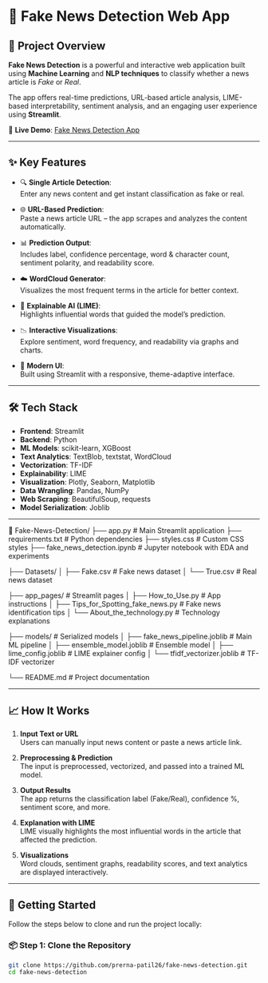 # 📰 Fake News Detection Web App

## 🚀 Project Overview

**Fake News Detection** is a powerful and interactive web application built using **Machine Learning** and **NLP techniques** to classify whether a news article is *Fake* or *Real*.  

The app offers real-time predictions, URL-based article analysis, LIME-based interpretability, sentiment analysis, and an engaging user experience using **Streamlit**.

🔗 **Live Demo**: [Fake News Detection App](https://fake-news-detection-prerna.streamlit.app)

---

## ✨ Key Features

- 🔍 **Single Article Detection**:  
  Enter any news content and get instant classification as fake or real.

- 🌐 **URL-Based Prediction**:  
  Paste a news article URL – the app scrapes and analyzes the content automatically.

- 📊 **Prediction Output**:  
  Includes label, confidence percentage, word & character count, sentiment polarity, and readability score.

- ☁️ **WordCloud Generator**:  
  Visualizes the most frequent terms in the article for better context.

- 🧠 **Explainable AI (LIME)**:  
  Highlights influential words that guided the model’s prediction.

- 📉 **Interactive Visualizations**:  
  Explore sentiment, word frequency, and readability via graphs and charts.

- 🎨 **Modern UI**:  
  Built using Streamlit with a responsive, theme-adaptive interface.

---

## 🛠 Tech Stack

- **Frontend**: Streamlit  
- **Backend**: Python  
- **ML Models**: scikit-learn, XGBoost  
- **Text Analytics**: TextBlob, textstat, WordCloud  
- **Vectorization**: TF-IDF  
- **Explainability**: LIME  
- **Visualization**: Plotly, Seaborn, Matplotlib  
- **Data Wrangling**: Pandas, NumPy  
- **Web Scraping**: BeautifulSoup, requests  
- **Model Serialization**: Joblib

---


📂 Fake-News-Detection/
├── app.py                         # Main Streamlit application
├── requirements.txt              # Python dependencies
├── styles.css                    # Custom CSS styles
├── fake_news_detection.ipynb     # Jupyter notebook with EDA and experiments

├── Datasets/
│   ├── Fake.csv                  # Fake news dataset
│   └── True.csv                  # Real news dataset

├── app_pages/                    # Streamlit pages
│   ├── How_to_Use.py             # App instructions
│   ├── Tips_for_Spotting_fake_news.py   # Fake news identification tips
│   └── About_the_technology.py  # Technology explanations

├── models/                       # Serialized models
│   ├── fake_news_pipeline.joblib      # Main ML pipeline
│   ├── ensemble_model.joblib         # Ensemble model
│   ├── lime_config.joblib            # LIME explainer config
│   └── tfidf_vectorizer.joblib       # TF-IDF vectorizer

└── README.md                     # Project documentation





---

## 📈 How It Works

1. **Input Text or URL**  
   Users can manually input news content or paste a news article link.

2. **Preprocessing & Prediction**  
   The input is preprocessed, vectorized, and passed into a trained ML model.

3. **Output Results**  
   The app returns the classification label (Fake/Real), confidence %, sentiment score, and more.

4. **Explanation with LIME**  
   LIME visually highlights the most influential words in the article that affected the prediction.

5. **Visualizations**  
   Word clouds, sentiment graphs, readability scores, and text analytics are displayed interactively.

---

## 🏁 Getting Started

Follow the steps below to clone and run the project locally:

### 📦 Step 1: Clone the Repository

```bash
git clone https://github.com/prerna-patil26/fake-news-detection.git
cd fake-news-detection



